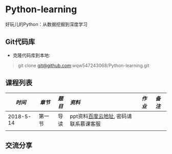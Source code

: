 # Python-learning
好玩儿的Python：从数据挖掘到深度学习

## Git代码库
- 克隆代码库到本地:
> git clone git@github.com:wqw547243068/Python-learning.git

## 课程列表
|*时间*|*章节*|*题目*|*资料*|*作业*|*备注*|
|----|----|:------:|:----|:----|:----|
|2018-5-14|第一节|导读|ppt资料[百度云地址](https://pan.baidu.com/s/1hcEv2lYxACnbwMDO5egpbg), 密码请联系慕课客服|||
|||||||

## 交流分享


